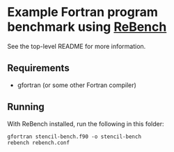 # Example Fortran program benchmark using [ReBench][rebench]
[rebench]: https://github.com/smarr/ReBench

See the top-level README for more information.

## Requirements
- gfortran (or some other Fortran compiler)

## Running
With ReBench installed, run the following in this folder:

    gfortran stencil-bench.f90 -o stencil-bench
    rebench rebench.conf
